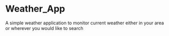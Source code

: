 # Weather_App
A simple weather application to monitor current weather either in your area or wherever you would like to search
